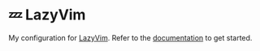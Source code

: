 # 💤 LazyVim

My configuration for [LazyVim](https://github.com/LazyVim/LazyVim).
Refer to the [documentation](https://lazyvim.github.io/installation) to get started.
